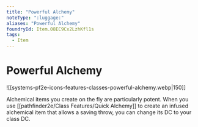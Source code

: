 ```yaml
---
title: "Powerful Alchemy"
noteType: ":luggage:"
aliases: "Powerful Alchemy"
foundryId: Item.08EC9Cx2LzhKfl1s
tags:
  - Item
---
```


# Powerful Alchemy
![[systems-pf2e-icons-features-classes-powerful-alchemy.webp|150]]

Alchemical items you create on the fly are particularly potent. When you use [[pathfinder2e/Class Features/Quick Alchemy]] to create an infused alchemical item that allows a saving throw, you can change its DC to your class DC.
